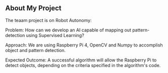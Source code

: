 ## About My Project

The teaam project is on Robot Autonomy:

Problem: How can we develop an AI capable of mapping out pattern-detection using Supervised Learning?

Approach: We are using Raspberry Pi 4, OpenCV and Numpy to accomplish object and pattern detection.

Expected Outcome: A successful algorithm will allow the Raspberry Pi to detect objects, depending on the criteria specified in the algorithm's code. 


